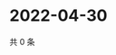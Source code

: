 # 2022-04-30

共 0 条

<!-- BEGIN WEIBO -->
<!-- 最后更新时间 Sat Apr 30 2022 14:01:30 GMT+0800 (China Standard Time) -->

<!-- END WEIBO -->
